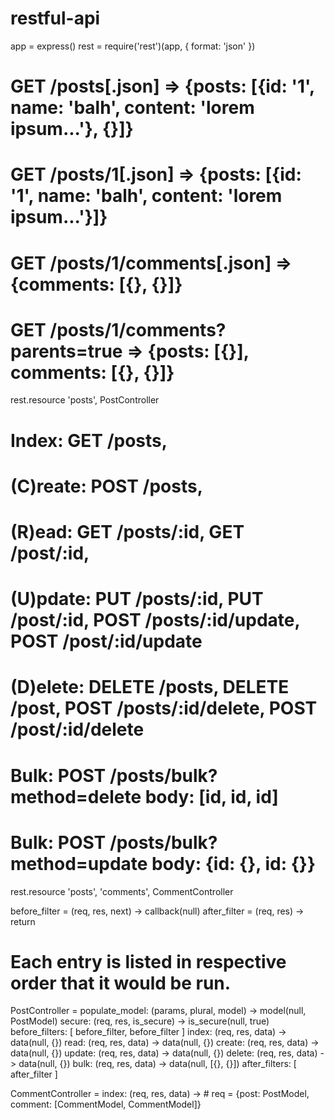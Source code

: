 # restful-api

app = express()
rest = require('rest')(app, { format: 'json' })

# GET /posts[.json] => {posts: [{id: '1', name: 'balh', content: 'lorem ipsum...'}, {}]}
# GET /posts/1[.json] => {posts: [{id: '1', name: 'balh', content: 'lorem ipsum...'}]}
# GET /posts/1/comments[.json] => {comments: [{}, {}]}
# GET /posts/1/comments?parents=true => {posts: [{}], comments: [{}, {}]}

rest.resource 'posts', PostController
# Index: GET /posts, 
# (C)reate: POST /posts, 
# (R)ead: GET /posts/:id, GET /post/:id, 
# (U)pdate: PUT /posts/:id, PUT /post/:id, POST /posts/:id/update, POST /post/:id/update 
# (D)elete: DELETE /posts, DELETE /post, POST /posts/:id/delete, POST /post/:id/delete
# Bulk: POST /posts/bulk?method=delete body: [id, id, id]
# Bulk: POST /posts/bulk?method=update body: {id: {}, id: {}}
rest.resource 'posts', 'comments', CommentController

before_filter = (req, res, next) -> callback(null)
after_filter = (req, res) -> return
# Each entry is listed in respective order that it would be run.
PostController = 
  populate_model: (params, plural, model) -> model(null, PostModel)
  secure: (req, res, is_secure) -> is_secure(null, true)
  before_filters: [ before_filter, before_filter ]
  index: (req, res, data) -> data(null, {})
  read: (req, res, data) -> data(null, {})
  create: (req, res, data) -> data(null, {})
  update: (req, res, data) -> data(null, {})
  delete: (req, res, data) -> data(null, {})
  bulk: (req, res, data) -> data(null, [{}, {}])
  after_filters: [ after_filter ]

CommentController =
  index: (req, res, data) -> # req = {post: PostModel, comment: [CommentModel, CommentModel]}

